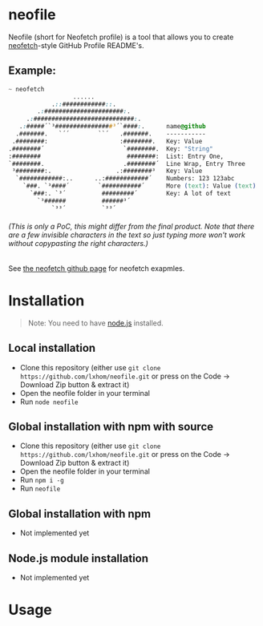 # neofile
Neofile (short for Neofetch profile) is a tool that allows you to create [neofetch](https://github.com/dylanaraps/neofetch)-style GitHub Profile README's.

## Example:

```css
~ neofetch
                  ......                  
            .::############::.            
        .:######################:.        
     .:############################:.     
   .:#####´`³################³´`####:.      name@github
  .#######.   `´´        ``´   .#######.    -----------
 .########:                    :########.   ︎︎Key: Value
.########´                      `########.  ︎︎Key: "String"
:########                        ########:  ︎︎List:‌ Entry One,
`########.                      .########´  Line Wrap, Entry Three
 ³########:.                  .:########³   ︎︎Key: Value
  `############:..      ..:############´    ︎︎Numbers: 123 123abc
    `###. `³####´        `###########´      ︎︎Mo‌re (text): Value (text)
      `###:. `³´          #########´        ︎︎Key:‌ A lot of text
        `³######          ######³´        
            `³³´          `³³´     
```

###### (This is only a PoC, this might differ from the final product. Note that there are a few invisible characters in the text so just typing more won't work without copypasting the right characters.)

See [the neofetch github page](https://github.com/dylanaraps/neofetch) for neofetch exapmles.

# Installation

> Note: You need to have [node.js](https://nodejs.org) installed.

## Local installation

- Clone this repository (either use `git clone https://github.com/lxhom/neofile.git` or press on the Code -> Download Zip button & extract it)
- Open the neofile folder in your terminal
- Run `node neofile`

## Global installation with npm with source

- Clone this repository (either use `git clone https://github.com/lxhom/neofile.git` or press on the Code -> Download Zip button & extract it)
- Open the neofile folder in your terminal
- Run `npm i -g`
- Run `neofile`

## Global installation with npm

- Not implemented yet

## Node.js module installation

- Not implemented yet

# Usage


